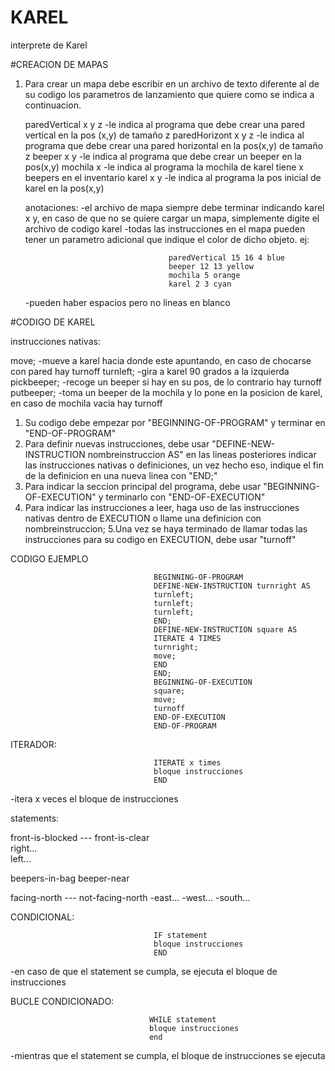 # KAREL
interprete de Karel

#CREACION DE MAPAS
1. Para crear un mapa debe escribir en un archivo de texto diferente al de su codigo los parametros de lanzamiento 
   que quiere como se indica a continuacion.
   
   paredVertical x y z  -le indica al programa que debe crear una pared vertical en la pos (x,y) de tamaño z
   paredHorizont x y z  -le indica al programa que debe crear una pared horizontal en la pos(x,y) de tamaño z
   beeper x y           -le indica al programa que debe crear un beeper en la pos(x,y)
   mochila x            -le indica al programa la mochila de karel tiene x beepers en el inventario
   karel x y            -le indica al programa la pos inicial de karel en la pos(x,y)
   
   anotaciones:
   -el archivo de mapa siempre debe terminar indicando karel x y, en caso de que no se quiere cargar un mapa, simplemente digite el archivo de codigo karel
   -todas las instrucciones en el mapa pueden tener un parametro adicional que indique el color de dicho objeto. ej:
                                     
                                       paredVertical 15 16 4 blue
                                       beeper 12 13 yellow
                                       mochila 5 orange
                                       karel 2 3 cyan
   
   -pueden haber espacios pero no lineas en blanco

#CODIGO DE KAREL

instrucciones nativas:

move; -mueve a karel hacia donde este apuntando, en caso de chocarse con pared hay turnoff
turnleft; -gira a karel 90 grados a la izquierda
pickbeeper; -recoge un beeper si hay en su pos, de lo contrario hay turnoff
putbeeper;   -toma un beeper de la mochila y lo pone en la posicion de karel, en caso de mochila vacia hay turnoff


1. Su codigo debe empezar por "BEGINNING-OF-PROGRAM" y terminar en "END-OF-PROGRAM"
2. Para definir nuevas instrucciones, debe usar "DEFINE-NEW-INSTRUCTION nombreinstruccion AS" en las lineas posteriores indicar las instrucciones nativas
   o definiciones, un vez hecho eso, indique el fin de la definicion en una nueva linea con "END;"
3. Para indicar la seccion principal del programa, debe usar "BEGINNING-OF-EXECUTION" y terminarlo con "END-OF-EXECUTION"
4. Para indicar las instrucciones a leer, haga uso de las instrucciones nativas dentro de EXECUTION o llame una definicion con nombreinstruccion;
5.Una vez se haya terminado de llamar todas las instrucciones para su codigo en EXECUTION, debe usar "turnoff"

CODIGO EJEMPLO

                                    BEGINNING-OF-PROGRAM
                                    DEFINE-NEW-INSTRUCTION turnright AS
                                    turnleft;
                                    turnleft;
                                    turnleft;
                                    END;
                                    DEFINE-NEW-INSTRUCTION square AS
                                    ITERATE 4 TIMES
                                    turnright;
                                    move;
                                    END
                                    END;
                                    BEGINNING-OF-EXECUTION
                                    square;
                                    move;
                                    turnoff
                                    END-OF-EXECUTION
                                    END-OF-PROGRAM


ITERADOR: 

                                    ITERATE x times 
                                    bloque instrucciones
                                    END
          
-itera x veces el bloque de instrucciones

statements:

front-is-blocked --- front-is-clear       
right...                                                      
left...                                                       
                                                              
beepers-in-bag
beeper-near

facing-north --- not-facing-north
      -east...
      -west...
      -south...
      
                                                     

CONDICIONAL:

                                    IF statement          
                                    bloque instrucciones
                                    END
       
-en caso de que el statement se cumpla, se ejecuta el bloque de instrucciones

BUCLE CONDICIONADO: 

                                   WHILE statement      
                                   bloque instrucciones
                                   end
                                   
-mientras que el statement se cumpla, el bloque de instrucciones se ejecuta
                                                             
